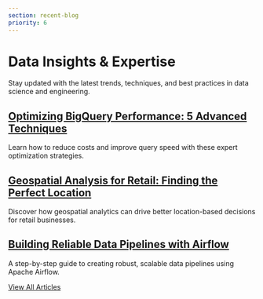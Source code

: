 ```yaml
---
section: recent-blog
priority: 6
---
```


# Data Insights & Expertise

Stay updated with the latest trends, techniques, and best practices in data science and engineering.

## [Optimizing BigQuery Performance: 5 Advanced Techniques](/blog/posts/bigquery-tips/advanced-optimization-techniques)
Learn how to reduce costs and improve query speed with these expert optimization strategies.

## [Geospatial Analysis for Retail: Finding the Perfect Location](/blog/posts/best-practices/geospatial-retail-analysis)
Discover how geospatial analytics can drive better location-based decisions for retail businesses.

## [Building Reliable Data Pipelines with Airflow](/blog/posts/tutorials/airflow-data-pipelines)
A step-by-step guide to creating robust, scalable data pipelines using Apache Airflow.

[View All Articles](/blog)

